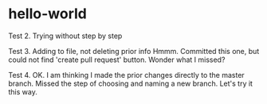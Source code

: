 # hello-world

Test 2. Trying without step by step

Test 3. Adding to file, not deleting prior info
        Hmmm.  Committed this one, but could not find 'create pull request' button.
        Wonder what I missed?
        
Test 4. OK.  I am thinking I made the prior changes directly to the master branch.
        Missed the step of choosing and naming a new branch.
        Let's try it this way.
        
